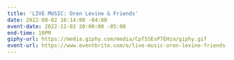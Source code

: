 ```yaml
---
title: 'LIVE MUSIC: Oren Levine & Friends'
date: 2022-08-02 16:14:00 -04:00
event-date: 2022-12-03 20:00:00 -05:00
end-time: 10PM
giphy-url: https://media.giphy.com/media/CpfSSEsP7EHza/giphy.gif
event-url: https://www.eventbrite.com/e/live-music-oren-levine-friends-tickets-475532118367
---
```



